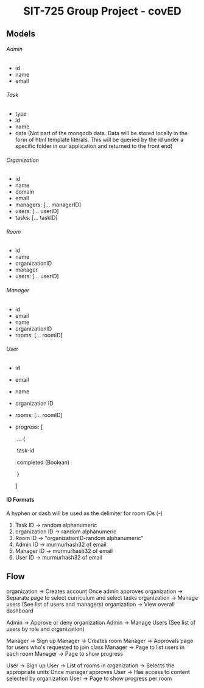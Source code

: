 <h1 style="text-align: center">SIT-725 Group Project - covED</h1>



## Models

###### Admin

- id
- name
- email

###### Task

- type
- id
- name
- data (Not part of the mongodb data. Data will be stored locally in the form of html template literals. This will be queried by the id under a specific folder in our application and returned to the front end)

###### Organization

- id
- name
- domain
- email
- managers: [... managerID]
- users: [... userID]
- tasks: [... taskID]

###### Room

- id
- name
- organizationID
- manager
- users: [... userID]

###### Manager

- id
- email
- name
- organizationID
- rooms: [... roomID]

###### User

- id

- email

- name

- organization ID

- rooms: [... roomID]

- progress: [

  ​	... {

  ​		task-id

  ​		completed (Boolean)

  ​	}

  ]

#### ID Formats

A hyphen or dash will be used as the delimiter for room IDs (-)

1. Task ID -> random alphanumeric
2. organization ID -> random alphanumeric
3. Room ID -> "organizationID-random alphanumeric"
4. Admin ID -> murmurhash32 of email
5. Manager ID -> murmurhash32 of email
6. User ID -> murmurhash32 of email



## Flow

organization -> Creates account
Once admin approves
organization -> Separate page to select curriculum and select tasks
organization -> Manage users (See list of users and managers)
organization -> View overall dashboard

Admin -> Approve or deny organization
Admin -> Manage Users (See list of users by role and organization)

Manager -> Sign up
Manager -> Creates room
Manager -> Approvals page for users who's requested to join class
Manager -> Page to list users in each room
Manager -> Page to show progress

User -> Sign up
User -> List of rooms in organization -> Selects the appropriate units
Once manager approves
User -> Has access to content selected by organization
User -> Page to show progress per room